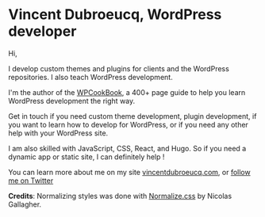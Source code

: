 # Vincent Dubroeucq, WordPress developer

Hi,

I develop custom themes and plugins for clients and the WordPress repositories. I also teach WordPress development.

I'm the author of the [WPCookBook](https://vincentdubroeucq.com/wpcookbook), a 400+ page guide to help you learn WordPress development the right way.

Get in touch if you need custom theme development, plugin development, if you want to learn how to develop for WordPress, or if you need any other help with your WordPress site.

I am also skilled with JavaScript, CSS, React, and Hugo. So if you need a dynamic app or static site, I can definitely help !

You can learn more about me on my site [vincentdubroeucq.com](https://vincentdubroeucq.com), or [follow me on Twitter](https://twitter.com/vincedubroeucq)

**Credits**: Normalizing styles was done with [Normalize.css](https://necolas.github.io/normalize.css/) by Nicolas Gallagher.
